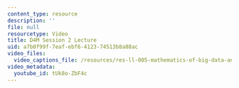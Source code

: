 ```yaml
---
content_type: resource
description: ''
file: null
resourcetype: Video
title: D4M Session 2 Lecture
uid: a7b0f99f-7eaf-ebf6-4123-74513b8a88ac
video_files:
  video_captions_file: /resources/res-ll-005-mathematics-of-big-data-and-machine-learning-january-iap-2020/lecture-notes/d4m-session-2-lecture/tUk8o-ZbF4c.vtt
video_metadata:
  youtube_id: tUk8o-ZbF4c
---
```

